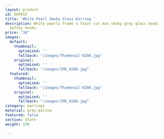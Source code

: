 ```yaml
---
layout: product
id: EGP015
title: 'White Pearl Smoky Glass Earring '
description: White pearls frame a facet cut mat smoky grey glass bead. Sterling Silver
  Saftey hooks.
price: "38"
images:
  default:
    thumbnail:
      optimized: ''
      fallback: "/images/Thumbnail-0208.jpg"
    original:
      optimized: ''
      fallback: "/images/IMG_0208.jpg"
  featured:
    thumbnail:
      optimized: ''
      fallback: "/images/Thumbnail-0208.jpg"
    original:
      optimized: ''
      fallback: "/images/IMG_0208.jpg"
category: earrings
material: grey-patina
featured: false
section: Store
weight: 150

---
```

